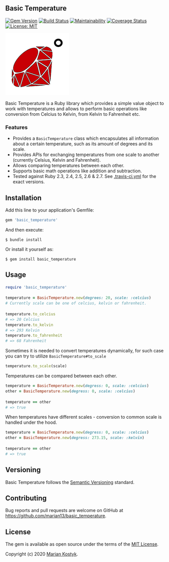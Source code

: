 ## Basic Temperature ##

[![Gem Version](https://badge.fury.io/rb/basic_temperature.svg)](https://rubygems.org/gems/basic_temperature) [![Build Status](https://travis-ci.com/marian13/basic_temperature.svg?branch=master)](https://travis-ci.com/marian13/basic_temperature) [![Maintainability](https://api.codeclimate.com/v1/badges/a9acbc8db712f308d5f8/maintainability)](https://codeclimate.com/github/marian13/basic_temperature/maintainability) [![Coverage Status](https://coveralls.io/repos/github/marian13/basic_temperature/badge.svg)](https://coveralls.io/github/marian13/basic_temperature)
[![License: MIT](https://img.shields.io/badge/License-MIT-yellow.svg)](https://opensource.org/licenses/MIT)

![alt text](https://raw.githubusercontent.com/marian13/basic_temperature/master/logo.png)

Basic Temperature is a Ruby library which provides a simple value object to work with temperatures and allows to perform basic operations like conversion from Celcius to Kelvin, from Kelvin to Fahrenheit etc.

### Features
- Provides a `BasicTemperature` class which encapsulates all information about a certain
  temperature, such as its amount of degrees and its scale.
- Provides APIs for exchanging temperatures from one scale to another (currently Celsius, Kelvin and Fahrenheit).
- Allows comparing temperatures between each other.
- Supports basic math operations like addition and subtraction.
- Tested against Ruby 2.3, 2.4, 2.5, 2.6 & 2.7. See [.travis-ci.yml](https://github.com/marian13/basic_temperature/blob/9b13cb9909b57c51bb5dc05a8989d07a314e67d6/.travis.yml) for the exact versions.

## Installation

Add this line to your application's Gemfile:

```ruby
gem 'basic_temperature'
```

And then execute:

    $ bundle install

Or install it yourself as:

    $ gem install basic_temperature

## Usage

```ruby
require 'basic_temperature'

temperature = BasicTemperature.new(degrees: 20, scale: :celcius)
# Currently scale can be one of celcius, kelvin or fahrenheit.

temperature.to_celcius
# => 20 Celcius
temperature.to_kelvin
# => 293 Kelvin
temperature.to_fahrenheit
# => 68 Fahrenheit
```

Sometimes it is needed to convert temperatures dynamically, for such case you can try to utilize `BasicTemperature#to_scale`

```ruby
temperature.to_scale(scale)
```

Temperatures can be compared between each other.

```ruby
temperature = BasicTemperature.new(degress: 0, scale: :celcius)
other = BasicTemperature.new(degress: 0, scale: :celcius)

temperature == other
# => true
```

When temperatures have different scales - conversion to common scale is handled under the hood.
```ruby
temperature = BasicTemperature.new(degress: 0, scale: :celcius)
other = BasicTemperature.new(degress: 273.15, scale: :kelvin)

temperature == other
# => true
```

## Versioning
Basic Temperature follows the [Semantic Versioning](https://semver.org/) standard.

## Contributing

Bug reports and pull requests are welcome on GitHub at https://github.com/marian13/basic_temperature.

## License

The gem is available as open source under the terms of the [MIT License](https://opensource.org/licenses/MIT).

Copyright (c) 2020 [Marian Kostyk](http://mariankostyk.com).

